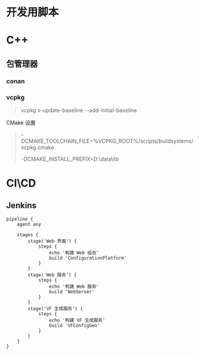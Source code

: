 # 开发用脚本

# C++

## 包管理器

### conan

### vcpkg

> vcpkg x-update-baseline --add-initial-baseline
>

CMake 设置
> -DCMAKE_TOOLCHAIN_FILE=%VCPKG_ROOT%/scripts/buildsystems/vcpkg.cmake
>
> -DCMAKE_INSTALL_PREFIX=D:\data\lib
>

# CI\CD

## Jenkins

```
pipeline {
    agent any

    stages {
        stage('Web 界面') {
            steps {
                echo '构建 Web 组态'
                build 'ConfigurationPlatform'
            }
        }
        stage('Web 服务') {
            steps {
                echo '构建 Web 服务'
                build 'WebServer'
            }
        }
        stage('VF 生成服务') {
            steps {
                echo '构建 VF 生成服务'
                build 'VFConfigGen'
            }
        }
    }
}
```